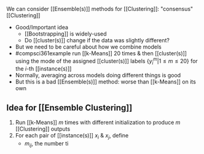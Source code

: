 We can consider [[Ensemble(s)]] methods for [[Clustering]]: "consensus" [[Clustering]]
- Good/Important idea
	- [[Bootstrapping]] is widely-used
	- Do [[cluster(s)]] change if the data was slightly different?
- But we need to be careful about how we combine models
- #compsci361example run [[k-Means]] 20 times & then [[cluster(s)]] using the mode of the assigned [[cluster(s)]] labels $\{y_i^m | 1 \leq m \leq 20\}$ for the $i$-th [[instance(s)]]
- Normally, averaging across models doing different things is good
- But this is a bad [[Ensemble(s)]] method: worse than [[k-Means]] on its own
## Idea for [[Ensemble Clustering]]
1. Run [[k-Means]] $m$ times with different initialization to produce $m$ [[Clustering]] outputs
2. For each pair of [[instance(s)]] $x_i$ & $x_j$, define
	- $m_{ij}$, the number ti